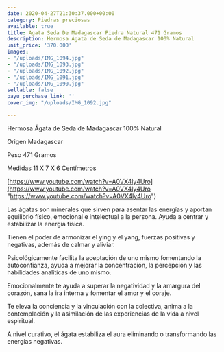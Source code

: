 ```yaml
---
date: 2020-04-27T21:30:37.000+00:00
category: Piedras preciosas
available: true
title: Agata Seda De Madagascar Piedra Natural 471 Gramos
description: Hermosa Ágata de Seda de Madagascar 100% Natural
unit_price: '370.000'
images:
- "/uploads/IMG_1094.jpg"
- "/uploads/IMG_1093.jpg"
- "/uploads/IMG_1092.jpg"
- "/uploads/IMG_1091.jpg"
- "/uploads/IMG_1090.jpg"
sellable: false
payu_purchase_link: ''
cover_img: "/uploads/IMG_1092.jpg"

---
```

Hermosa Ágata de Seda de Madagascar 100% Natural 

Origen Madagascar 

Peso 471 Gramos 

Medidas 11 X 7 X 6 Centímetros 

[https://www.youtube.com/watch?v=A0VX4ly4Uro](https://www.youtube.com/watch?v=A0VX4ly4Uro "https://www.youtube.com/watch?v=A0VX4ly4Uro")

Las ágatas son minerales que sirven para asentar las energías y aportan equilibrio físico, emocional e intelectual a la persona. Ayuda a centrar y estabilizar la energía física.

Tienen el poder de armonizar el ying y el yang, fuerzas positivas y negativas, además de calmar y aliviar.

Psicológicamente facilita la aceptación de uno mismo fomentando la autoconfianza, ayuda a mejorar la concentración, la percepción y las habilidades analíticas de uno mismo.

Emocionalmente te ayuda a superar la negatividad y la amargura del corazón, sana la ira interna y fomentar el amor y el coraje.

Te eleva la conciencia y la vinculación con la colectiva, anima a la contemplación y la asimilación de las experiencias de la vida a nivel espiritual.

A nivel curativo, el ágata estabiliza el aura eliminando o transformando las energías negativas.